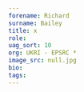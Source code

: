 ```yaml
---
forename: Richard
surname: Bailey
title: x
role:  
uag_sort: 10
org: UKRI - EPSRC *
image_src: null.jpg
bio: 
tags: 
---
```


